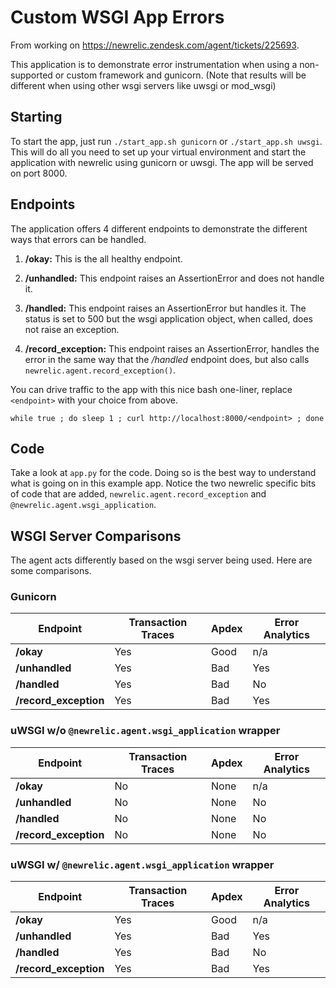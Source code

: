 # Custom WSGI App Errors

From working on https://newrelic.zendesk.com/agent/tickets/225693.

This application is to demonstrate error instrumentation when using a
non-supported or custom framework and gunicorn. (Note that results will be
different when using other wsgi servers like uwsgi or mod_wsgi)

## Starting

To start the app, just run `./start_app.sh gunicorn` or `./start_app.sh uwsgi`.
This will do all you need to set up your virtual environment and start the
application with newrelic using gunicorn or uwsgi. The app will be served on
port 8000.

## Endpoints

The application offers 4 different endpoints to demonstrate the different ways
that errors can be handled.

1. **/okay:** This is the all healthy endpoint.

2. **/unhandled:** This endpoint raises an AssertionError and does not handle it.

3. **/handled:** This endpoint raises an AssertionError but handles it. The
   status is set to 500 but the wsgi application object, when called, does not
   raise an exception.

4. **/record\_exception:** This endpoint raises an AssertionError, handles the
   error in the same way that the _/handled_ endpoint does, but also calls
   `newrelic.agent.record_exception()`.

You can drive traffic to the app with this nice bash one-liner, replace `<endpoint>` with your choice from above.

```
while true ; do sleep 1 ; curl http://localhost:8000/<endpoint> ; done
```

## Code

Take a look at `app.py` for the code. Doing so is the best way to understand
what is going on in this example app. Notice the two newrelic specific bits of
code that are added, `newrelic.agent.record_exception` and
`@newrelic.agent.wsgi_application`.

## WSGI Server Comparisons

The agent acts differently based on the wsgi server being used. Here are some
comparisons.

### Gunicorn

|Endpoint|Transaction Traces|Apdex|Error Analytics|
|-----|-----|-----|-----|
|**/okay**|Yes|Good|n/a|
|**/unhandled**|Yes|Bad|Yes|
|**/handled**|Yes|Bad|No|
|**/record\_exception**|Yes|Bad|Yes|

### uWSGI w/o `@newrelic.agent.wsgi_application` wrapper

|Endpoint|Transaction Traces|Apdex|Error Analytics|
|-----|-----|-----|-----|
|**/okay**|No|None|n/a|
|**/unhandled**|No|None|No|
|**/handled**|No|None|No|
|**/record\_exception**|No|None|No|

### uWSGI w/ `@newrelic.agent.wsgi_application` wrapper

|Endpoint|Transaction Traces|Apdex|Error Analytics|
|-----|-----|-----|-----|
|**/okay**|Yes|Good|n/a|
|**/unhandled**|Yes|Bad|Yes|
|**/handled**|Yes|Bad|No|
|**/record\_exception**|Yes|Bad|Yes|
